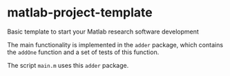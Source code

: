 # matlab-project-template
Basic template to start your Matlab research software development

The main functionality is implemented in the `adder` package, which contains the `addOne` function and a set of tests of this function.

The script `main.m` uses this `adder` package.
